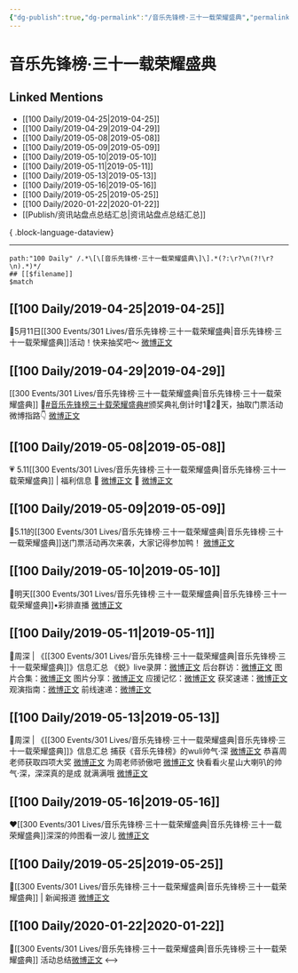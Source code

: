 ```yaml
---
{"dg-publish":true,"dg-permalink":"/音乐先锋榜·三十一载荣耀盛典","permalink":"/音乐先锋榜·三十一载荣耀盛典/","created":"2023-03-19T20:24:43.000+08:00","updated":"2023-08-24T19:02:03.623+08:00"}
---
```


# 音乐先锋榜·三十一载荣耀盛典

## Linked Mentions
- [[100 Daily/2019-04-25\|2019-04-25]]
- [[100 Daily/2019-04-29\|2019-04-29]]
- [[100 Daily/2019-05-08\|2019-05-08]]
- [[100 Daily/2019-05-09\|2019-05-09]]
- [[100 Daily/2019-05-10\|2019-05-10]]
- [[100 Daily/2019-05-11\|2019-05-11]]
- [[100 Daily/2019-05-13\|2019-05-13]]
- [[100 Daily/2019-05-16\|2019-05-16]]
- [[100 Daily/2019-05-25\|2019-05-25]]
- [[100 Daily/2020-01-22\|2020-01-22]]
- [[Publish/资讯站盘点总结汇总\|资讯站盘点总结汇总]]

{ .block-language-dataview}

---

```expander
path:"100 Daily" /.*\[\[音乐先锋榜·三十一载荣耀盛典\]\].*(?:\r?\n(?!\r?\n).*)*/
## [[$filename]]
$match
```
## [[100 Daily/2019-04-25\|2019-04-25]]
🌿5月11日[[300 Events/301 Lives/音乐先锋榜·三十一载荣耀盛典\|音乐先锋榜·三十一载荣耀盛典]]活动！快来抽奖吧～
[微博正文](https://m.weibo.cn/6466290670/4365087248621010)

## [[100 Daily/2019-04-29\|2019-04-29]]
[[300 Events/301 Lives/音乐先锋榜·三十一载荣耀盛典\|音乐先锋榜·三十一载荣耀盛典]]
🐰[#音乐先锋榜三十载荣耀盛典#](https://s.weibo.com/weibo?q=%23%E9%9F%B3%E4%B9%90%E5%85%88%E9%94%8B%E6%A6%9C%E4%B8%89%E5%8D%81%E8%BD%BD%E8%8D%A3%E8%80%80%E7%9B%9B%E5%85%B8%23)颁奖典礼倒计时1⃣2⃣天，抽取门票活动微博指路👇
[微博正文](https://m.weibo.cn/6592690528/4366470710196980)
## [[100 Daily/2019-05-08\|2019-05-08]]
💗 5.11[[300 Events/301 Lives/音乐先锋榜·三十一载荣耀盛典\|音乐先锋榜·三十一载荣耀盛典]] | 福利信息
🎵 [微博正文](https://m.weibo.cn/6466290670/4369659191104856)
🎵 [微博正文](https://m.weibo.cn/6466290670/4369660851650180)
## [[100 Daily/2019-05-09\|2019-05-09]]
🐰5.11的[[300 Events/301 Lives/音乐先锋榜·三十一载荣耀盛典\|音乐先锋榜·三十一载荣耀盛典]]送门票活动再次来袭，大家记得参加鸭！
[微博正文](https://m.weibo.cn/6466290670/4370159307018525)
## [[100 Daily/2019-05-10\|2019-05-10]]
🌸明天[[300 Events/301 Lives/音乐先锋榜·三十一载荣耀盛典\|音乐先锋榜·三十一载荣耀盛典]]•彩排直播
[微博正文](https://m.weibo.cn/6466290670/4370419711109888)
## [[100 Daily/2019-05-11\|2019-05-11]]
🌸周深 | 《[[300 Events/301 Lives/音乐先锋榜·三十一载荣耀盛典\|音乐先锋榜·三十一载荣耀盛典]]》信息汇总
《蜕》live录屏：[微博正文](https://m.weibo.cn/6466290670/4370869842976718)
后台群访：[微博正文](https://m.weibo.cn/6466290670/4370911211440890)
图片合集：[微博正文](https://m.weibo.cn/5516625428/4370904215243623)
图片分享：[微博正文](https://m.weibo.cn/6466290670/4370910846534997)
应援记忆：[微博正文](https://m.weibo.cn/6466290670/4370907462357281)
获奖速递：[微博正文](https://m.weibo.cn/6466290670/4370874863596186)
观演指南：[微博正文](https://m.weibo.cn/6466290670/4370719104542546)
前线速递：[微博正文](https://m.weibo.cn/6466290670/4370801073085104)
## [[100 Daily/2019-05-13\|2019-05-13]]
🌸周深 | 《[[300 Events/301 Lives/音乐先锋榜·三十一载荣耀盛典\|音乐先锋榜·三十一载荣耀盛典]]》信息汇总
捕获《音乐先锋榜》的wuli帅气·深 [微博正文](https://m.weibo.cn/6466290670/4371402713334488)
恭喜周老师获取四项大奖 [微博正文](https://m.weibo.cn/6466290670/4371487772921580)
为周老师骄傲吧 [微博正文](https://m.weibo.cn/6466290670/4371556420958635)
快看看火星山大喇叭的帅气·深，深深真的是成
就满满哦 [微博正文](https://m.weibo.cn/6466290670/4371576318646656)
## [[100 Daily/2019-05-16\|2019-05-16]]
❤️[[300 Events/301 Lives/音乐先锋榜·三十一载荣耀盛典\|音乐先锋榜·三十一载荣耀盛典]]深深的帅图看一波儿
[微博正文](https://m.weibo.cn/6466290670/4372658294517442)
## [[100 Daily/2019-05-25\|2019-05-25]]
🌸[[300 Events/301 Lives/音乐先锋榜·三十一载荣耀盛典\|音乐先锋榜·三十一载荣耀盛典]] | 新闻报道
[微博正文](https://m.weibo.cn/6466290670/4375931679982861)

## [[100 Daily/2020-01-22\|2020-01-22]]
🎵[[300 Events/301 Lives/音乐先锋榜·三十一载荣耀盛典\|音乐先锋榜·三十一载荣耀盛典]] 活动总结[微博正文](https://m.weibo.cn/6466290670/4463526531680556)
<-->